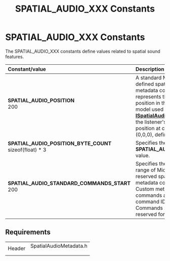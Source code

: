 ﻿---
Description: 'The SPATIAL\_AUDIO\_XXX constants define values related to spatial sound features.'
ms.assetid: 'F1A01BDB-0CC2-45ED-A423-8CC7F54D4E55'
title: 'SPATIAL\_AUDIO\_XXX Constants'
---

# SPATIAL\_AUDIO\_XXX Constants

The SPATIAL\_AUDIO\_XXX constants define values related to spatial sound features.



| Constant/value                                                                                                                                                                                                                                                                                       | Description                                                                                                                                                                                                                                                                     |
|:-----------------------------------------------------------------------------------------------------------------------------------------------------------------------------------------------------------------------------------------------------------------------------------------------------|:--------------------------------------------------------------------------------------------------------------------------------------------------------------------------------------------------------------------------------------------------------------------------------|
| <span id="SPATIAL_AUDIO_POSITION"></span><span id="spatial_audio_position"></span><dl> <dt>**SPATIAL\_AUDIO\_POSITION**</dt> <dt>200</dt> </dl>                                                   | A standard Microsoft-defined spatial audio metadata command which represents the listener position in the standard model used by [**ISpatialAudioClient**](ispatialaudioclient.md) where the listener's head is position at coordinates (0,0,0), defined in meters.<br/> |
| <span id="SPATIAL_AUDIO_POSITION_BYTE_COUNT"></span><span id="spatial_audio_position_byte_count"></span><dl> <dt>**SPATIAL\_AUDIO\_POSITION\_BYTE\_COUNT**</dt> <dt>sizeof(float) \* 3</dt> </dl> | Specifies the size of the **SPATIAL\_AUDIO\_POSITION** value.<br/>                                                                                                                                                                                                        |
| <span id="SPATIAL_AUDIO_STANDARD_COMMANDS_START"></span><span id="spatial_audio_standard_commands_start"></span><dl> <dt>**SPATIAL\_AUDIO\_STANDARD\_COMMANDS\_START**</dt> <dt>200</dt> </dl>    | Specifies the start of the range of Microsoft-reserved spatial audio metadata commands. Custom metadata commands are restricted to command IDs 0 - 199. Commands 200 - 255 are reserved for Microsoft use.<br/>                                                           |



## Requirements



|                   |                                                                                                   |
|-------------------|---------------------------------------------------------------------------------------------------|
| Header<br/> | <dl> <dt>SpatialAudioMetadata.h</dt> </dl> |



 

 




